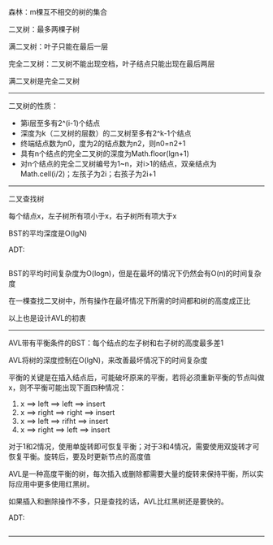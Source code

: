 森林：m棵互不相交的树的集合

二叉树：最多两棵子树

满二叉树：叶子只能在最后一层

完全二叉树：二叉树不能出现空档，叶子结点只能出现在最后两层

满二叉树是完全二叉树
***
二叉树的性质：
- 第i层至多有2^(i-1)个结点
- 深度为k（二叉树的层数）的二叉树至多有2^k-1个结点
- 终端结点数为n0，度为2的结点数为n2，则n0=n2+1
- 具有n个结点的完全二叉树的深度为Math.floor(lgn+1)
- 对n个结点的完全二叉树编号为1~n，对i>1的结点，双亲结点为Math.cell(i/2)；左孩子为2i；右孩子为2i+1
***

二叉查找树

每个结点x，左子树所有项小于x，右子树所有项大于x

BST的平均深度是O(lgN)

ADT:
```java

```
BST的平均时间复杂度为O(logn)，但是在最坏的情况下仍然会有O(n)的时间复杂度

在一棵查找二叉树中，所有操作在最坏情况下所需的时间都和树的高度成正比

以上也是设计AVL的初衷

***

AVL带有平衡条件的BST：每个结点的左子树和右子树的高度最多差1

AVL将树的深度控制在O(lgN)，来改善最坏情况下的时间复杂度

平衡的关键是在插入结点后，可能破坏原来的平衡，若将必须重新平衡的节点叫做x，则不平衡可能出现下面四种情况：
1. x ==> left ==> left ==> insert
2. x ==> right ==> right ==> insert
3. x ==> left ==> rifht ==> insert
4. x ==> right ==> left ==> insert

对于1和2情况，使用单旋转即可恢复平衡；对于3和4情况，需要使用双旋转才可恢复平衡。旋转后，要及时更新节点的高度值

AVL是一种高度平衡的树，每次插入或删除都需要大量的旋转来保持平衡，所以实际应用中更多使用红黑树。

如果插入和删除操作不多，只是查找的话，AVL比红黑树还是要快的。

ADT:
```java

```

***

